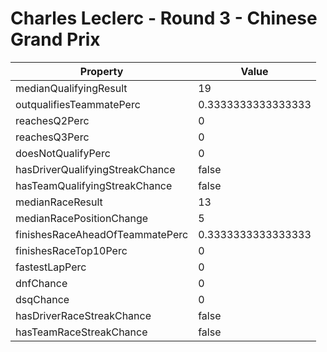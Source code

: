 # Charles Leclerc - Round 3 - Chinese Grand Prix
Property | Value
--- | ---
medianQualifyingResult | 19
outqualifiesTeammatePerc | 0.3333333333333333
reachesQ2Perc | 0
reachesQ3Perc | 0
doesNotQualifyPerc | 0
hasDriverQualifyingStreakChance | false
hasTeamQualifyingStreakChance | false
medianRaceResult | 13
medianRacePositionChange | 5
finishesRaceAheadOfTeammatePerc | 0.3333333333333333
finishesRaceTop10Perc | 0
fastestLapPerc | 0
dnfChance | 0
dsqChance | 0
hasDriverRaceStreakChance | false
hasTeamRaceStreakChance | false
